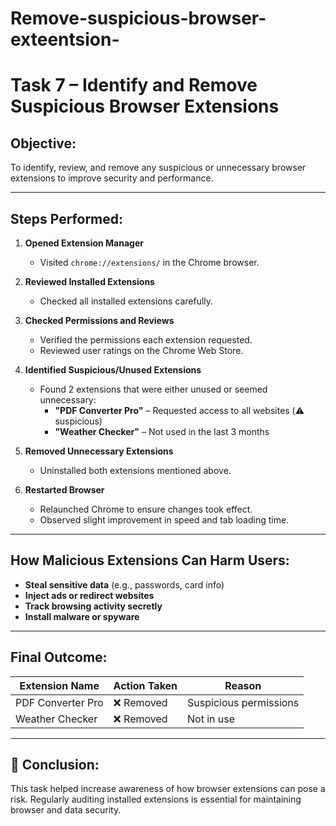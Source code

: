 # Remove-suspicious-browser-exteentsion-
# Task 7 – Identify and Remove Suspicious Browser Extensions

##  Objective:
To identify, review, and remove any suspicious or unnecessary browser extensions to improve security and performance.

---

##  Steps Performed:

1. **Opened Extension Manager**
   - Visited `chrome://extensions/` in the Chrome browser.

2. **Reviewed Installed Extensions**
   - Checked all installed extensions carefully.

3. **Checked Permissions and Reviews**
   - Verified the permissions each extension requested.
   - Reviewed user ratings on the Chrome Web Store.

4. **Identified Suspicious/Unused Extensions**
   - Found 2 extensions that were either unused or seemed unnecessary:
     - **"PDF Converter Pro"** – Requested access to all websites (⚠️ suspicious)
     - **"Weather Checker"** – Not used in the last 3 months

5. **Removed Unnecessary Extensions**
   - Uninstalled both extensions mentioned above.

6. **Restarted Browser**
   - Relaunched Chrome to ensure changes took effect.
   - Observed slight improvement in speed and tab loading time.

---

##  How Malicious Extensions Can Harm Users:

- **Steal sensitive data** (e.g., passwords, card info)
- **Inject ads or redirect websites**
- **Track browsing activity secretly**
- **Install malware or spyware**

---

##  Final Outcome:

| Extension Name     | Action Taken     | Reason                             |
|--------------------|------------------|-------------------------------------|
| PDF Converter Pro  | ❌ Removed        | Suspicious permissions              |
| Weather Checker    | ❌ Removed        | Not in use                          |

---

## 📌 Conclusion:
This task helped increase awareness of how browser extensions can pose a risk. Regularly auditing installed extensions is essential for maintaining browser and data security.

